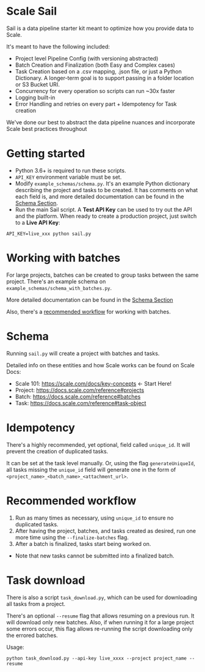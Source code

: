 # Scale Sail

Sail is a data pipeline starter kit meant to optimize how you provide data to Scale.

It's meant to have the following included:

- Project level Pipeline Config (with versioning abstracted)
- Batch Creation and Finalization (both Easy and Complex cases)
- Task Creation based on a .csv mapping, .json file, or just a Python Dictionary. A longer-term goal is to support passing in a folder location or S3 Bucket URI.
- Concurrency for every operation so scripts can run ~30x faster
- Logging built-in
- Error Handling and retries on every part + Idempotency for Task creation

We've done our best to abstract the data pipeline nuances and incorporate Scale best practices throughout

# Getting started
- Python 3.6+ is required to run these scripts.
- `API_KEY` environment variable must be set.
- Modify `example_schemas/schema.py`. It's an example Python dictionary describing the project and tasks to be created. It has comments on what each field is, and more detailed documentation can be found in the [Schema Section](#Schema).
- Run the main Sail script. A __Test API Key__ can be used to try out the API and the platform. When ready to create a production project, just switch to a __Live API Key__:
```
API_KEY=live_xxx python sail.py
```

# Working with batches
For large projects, batches can be created to group tasks between the same project. There's an example schema on `example_schemas/schema_with_batches.py`.

More detailed documentation can be found in the [Schema Section](#Schema)

Also, there's a [recommended workflow](#recommended-workflow) for working with batches.

# Schema
Running `sail.py` will create a project with batches and tasks.

Detailed info on these entities and how Scale works can be found on Scale Docs:

- Scale 101: https://scale.com/docs/key-concepts <- Start Here!
- Project: https://docs.scale.com/reference#projects
- Batch: https://docs.scale.com/reference#batches
- Task: https://docs.scale.com/reference#task-object

# Idempotency
There's a highly recommended, yet optional, field called `unique_id`. It will prevent the creation of duplicated tasks.

It can be set at the task level manually. Or, using the flag `generateUniqueId`, all tasks missing the `unique_id` field will generate one in the form of `<project_name>_<batch_name>_<attachment_url>`.

# Recommended workflow
1. Run as many times as necessary, using `unique_id` to ensure no duplicated tasks.
2. After having the project, batches, and tasks created as desired, run one more time using the `--finalize-batches` flag. 
3. After a batch is finalized, tasks start being worked on. 
- Note that new tasks cannot be submitted into a finalized batch.

# Task download
There is also a script `task_download.py`, which can be used for downloading all tasks from a project. 

There's an optional `--resume` flag that allows resuming on a previous run. It will download only new batches. Also, if when running it for a large project some errors occur, this flag allows re-running the script downloading only the errored batches.

Usage:

```
python task_download.py --api-key live_xxxx --project project_name --resume
```
